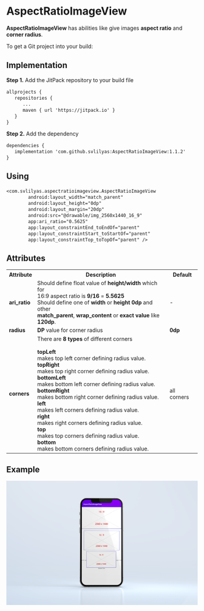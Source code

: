 # AspectRatioImageView
**AspectRatioImageView** has abilities like give images **aspect ratio** and **corner radius**.

To get a Git project into your build:

## Implementation 
**Step 1.** Add the JitPack repository to your build file

```
allprojects {
   repositories {
      ...
      maven { url 'https://jitpack.io' }
   }
}
```
**Step 2.** Add the dependency

```
dependencies {
   implementation 'com.github.svlilyas:AspectRatioImageView:1.1.2'
}
```
## Using

```
<com.svlilyas.aspectratioimageview.AspectRatioImageView
        android:layout_width="match_parent"
        android:layout_height="0dp"
        android:layout_margin="20dp"
        android:src="@drawable/img_2560x1440_16_9"
        app:ari_ratio="0.5625"
        app:layout_constraintEnd_toEndOf="parent"
        app:layout_constraintStart_toStartOf="parent"
        app:layout_constraintTop_toTopOf="parent" />
```

## Attributes

<table>
    <tr>
        <th>Attribute</th>
        <th>Description</th>
        <th>Default</th>
    </tr>
    <tr>
        <td><b>ari_ratio</b></td>
        <td>Should define float value of <b>height/width</b> which for<br/> 16:9 aspect ratio is <b>9/16</b> = <b>5.5625</b><br/>
        Should define one of <b>width</b> or <b>height</b> <b>0dp</b> and other<br/> <b>match_parent</b>, <b>wrap_content</b> or <b>exact value</b> like <b>120dp</b>.
       </td>
        <td>-</td>
    </tr>
   <tr>
        <td><b>radius</b></td>
        <td><b>DP</b> value for corner radius</td>
        <td><b>0dp</b></td>
    </tr>
    <tr>
        <td><b>corners</b></td>
        <td>There are <b>8 types</b> of different corners<br><br>
            <b>topLeft</b><br>
             makes top left corner defining radius value.<br>
            <b>topRight</b><br>
             makes top right corner defining radius value.<br>
           <b>bottomLeft</b><br>
             makes bottom left corner defining radius value.<br>
           <b>bottomRight</b><br>
             makes bottom right corner defining radius value.<br>
           <b>left</b><br>
             makes left corners defining radius value.<br>
           <b>right</b><br>
             makes right corners defining radius value.<br>
           <b>top</b><br>
             makes top corners defining radius value.<br>
           <b>bottom</b><br>
             makes bottom corners defining radius value.<br>
        </td>
        <td>all corners</td>
    </tr>
</table>

## Example
![16:9 2560X1440 Image](/assets/example1.png)
